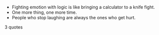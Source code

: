  - Fighting emotion with logic is like bringing a calculator to a knife fight.
 - One more thing, one more time.
 - People who stop laughing are always the ones who get hurt.

3 quotes